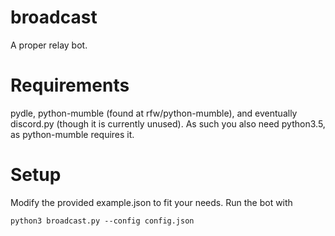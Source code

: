 # broadcast
A proper relay bot.

# Requirements
pydle, python-mumble (found at rfw/python-mumble), and eventually discord.py (though it is currently unused). As such you also need python3.5, as python-mumble requires it. 

# Setup
Modify the provided example.json to fit your needs. Run the bot with

`python3 broadcast.py --config config.json`
